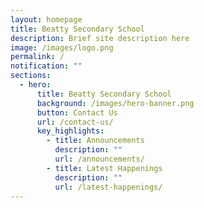 ```yaml
---
layout: homepage
title: Beatty Secondary School
description: Brief site description here
image: /images/logo.png
permalink: /
notification: ""
sections:
  - hero:
      title: Beatty Secondary School
      background: /images/hero-banner.png
      button: Contact Us
      url: /contact-us/
      key_highlights:
        - title: Announcements
          description: ""
          url: /announcements/
        - title: Latest Happenings
          description: ""
          url: /latest-happenings/
---
```

